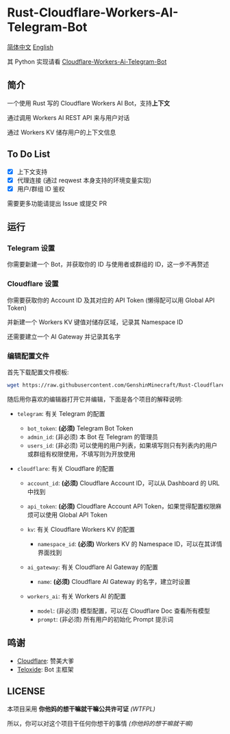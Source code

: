 # Rust-Cloudflare-Workers-AI-Telegram-Bot

[简体中文](https://github.com/GenshinMinecraft/Rust-Cloudflare-Workers-AI-Telegram-Bot/blob/main/README_cn.md) [English](https://github.com/GenshinMinecraft/Rust-Cloudflare-Workers-AI-Telegram-Bot/blob/main/README.md)

其 Python 实现请看 [Cloudflare-Workers-Ai-Telegram-Bot](https://github.com/GenshinMinecraft/Cloudflare-Workers-Ai-Telegram-Bot)

## 简介

一个使用 Rust 写的 Cloudflare Workers AI Bot，支持**上下文**

通过调用 Workers AI REST API 来与用户对话

通过 Workers KV 储存用户的上下文信息

## To Do List

- [x] 上下文支持
- [x] 代理连接 (通过 reqwest 本身支持的环境变量实现)
- [x] 用户/群组 ID 鉴权

需要更多功能请提出 Issue 或提交 PR

## 运行

### Telegram 设置

你需要新建一个 Bot，并获取你的 ID 与使用者或群组的 ID，这一步不再赘述

### Cloudflare 设置

你需要获取你的 Account ID 及其对应的 API Token (懒得配可以用 Global API Token)

并新建一个 Workers KV 键值对储存区域，记录其 Namespace ID

还需要建立一个 AI Gateway 并记录其名字

### 编辑配置文件

首先下载配置文件模板:

```bash
wget https://raw.githubusercontent.com/GenshinMinecraft/Rust-Cloudflare-Workers-AI-Telegram-Bot/main/config.yaml.exp -O config.yaml
```

随后用你喜欢的编辑器打开它并编辑，下面是各个项目的解释说明:

- `telegram`: 有关 Telegram 的配置
    - `bot_token`: **(必须)** Telegram Bot Token
    - `admin_id`: (非必须) 本 Bot 在 Telegram 的管理员
    - `users_id`: (非必须) 可以使用的用户列表，如果填写则只有列表内的用户或群组有权限使用，不填写则为开放使用

- `cloudflare`: 有关 Cloudflare 的配置
    - `account_id`: **(必须)** Cloudflare Account ID，可以从 Dashboard 的 URL 中找到
    - `api_token`: **(必须)** Cloudflare Account API Token，如果觉得配置权限麻烦可以使用 Global API Token

    - `kv`: 有关 Cloudflare Workers KV 的配置
        - `namespace_id`: **(必须)** Workers KV 的 Namespace ID，可以在其详情界面找到

    - `ai_gateway`: 有关 Cloudflare AI Gateway 的配置
        - `name`: **(必须)** Cloudflare AI Gateway 的名字，建立时设置

    - `workers_ai`: 有关 Workers AI 的配置
        - `model`: (非必须) 模型配置，可以在 Cloudflare Doc 查看所有模型
        - `prompt`: (非必须) 所有用户的初始化 Prompt 提示词

## 鸣谢

- [Cloudflare](https://cloudflare.com): 赞美大爹
- [Teloxide](https://github.com/teloxide/teloxide): Bot 主框架

## LICENSE

本项目采用 **你他妈的想干嘛就干嘛公共许可证** *(WTFPL)*

所以，你可以对这个项目干任何你想干的事情 *(你他妈的想干嘛就干嘛)*